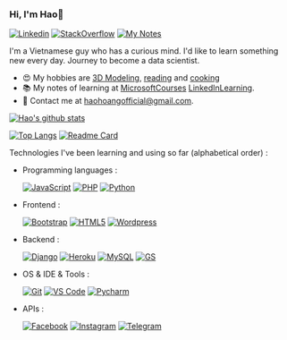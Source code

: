 ### Hi, I'm Hao👋
[![Linkedin](https://img.shields.io/badge/-LinkedIn-blue?style=flat&logo=Linkedin&logoColor=white&link=https://www.linkedin.com/in/haohoangofficial/)](https://www.linkedin.com/in/haohoangofficial/)
[![StackOverflow](https://aleen42.github.io/badges/src/stackoverflow.svg)](https://stackoverflow.com/users/9902858/hao-hoang)
[![My Notes](https://img.shields.io/badge/-My%20Notes-009e22?style=flat&logo=data:image/png;base64,iVBORw0KGgoAAAANSUhEUgAAAA4AAAARCAQAAABHwVUUAAAAxklEQVQYlYWROw6BQRSFp1LRW4BaqUCswAJsQYJoJDQsAI0VSIgIpUKjIgqxAIlGoSXexPNz+ecvMDi3uvnmzD0zVymFkwI9ui/Vo4JH4SDEhE9diSkCZMkzZ0Wblq6pwBspJdcGWUgzJEqDOk3S1DTES5IyGwbi37FmL0eqNnQToc+RMQkZkCVHnI4NXYQZcZZmz/ZZOy429JGhJIHepQP5ZeKn/jr1zJMZWmkPZmi9c/ktUNCAtNP625kZ/tqKeuQtmvd5B5bhnUU8EVlfAAAAAElFTkSuQmCC&link=https://github.com/haohoangofficial/MicrosoftCourses)](https://github.com/haohoangofficial/MicrosoftCourses)

I'm a Vietnamese guy who has a curious mind. I'd like to learn something new every day. Journey to become a data scientist.

- 😍 My hobbies are [3D Modeling](https://www.autodesk.com/), [reading]() and [cooking]()
- 📚 My notes of learning at [MicrosoftCourses](https://github.com/haohoangofficial/MicrosoftCourses) [LinkedInLearning](https://github.com/haohoangofficial/LinkedInLearning).
- 💌 Contact me at [haohoangofficial@gmail.com](mailto:haohoangofficial@gmail.com).

[![Hao's github stats](https://github-readme-stats.vercel.app/api?username=haohoangofficial&card_width=200)](https://github.com/haohoangofficial) 

[![Top Langs](https://github-readme-stats.vercel.app/api/top-langs/?username=haohoangofficial)](https://github.com/haohoangofficial)
[![Readme Card](https://github-readme-stats.vercel.app/api/pin/?username=anuraghazra&repo=COVID19DataAnalysis)](https://github.com/haohoangofficial)


Technologies I've been learning and using so far (alphabetical order) :

- Programming languages : <br />

    [![JavaScript](https://img.shields.io/badge/-JavaScript-eee?style=for-the-badge&logo=javascript&logoColor=DD9C25)](https://github.com/haohoangofficial/GoogleAppsScript) 
    [![PHP](http://img.shields.io/badge/-PHP-eee?style=for-the-badge&logo=php&logoColor=4951aa)](https://github.com/haohoangofficial/WooCommerceFeatures)
    [![Python](http://img.shields.io/badge/-Python-eee?style=for-the-badge&logo=python&logoColor=F7BD2F)](https://github.com/haohoangofficial/MicrosoftCoursesEbook)
- Frontend : <br />

    [![Bootstrap](http://img.shields.io/badge/-Bootstrap-eee?style=for-the-badge&logo=bootstrap&logoColor=563D7C)]()
    [![HTML5](http://img.shields.io/badge/-HTML5-eee?style=for-the-badge&logo=html5&logoColor=E34F26)]()
    [![Wordpress](http://img.shields.io/badge/-Wordpress-eee?style=for-the-badge&logo=wordpress&logoColor=21759B)]()
- Backend : <br />

    [![Django](https://img.shields.io/badge/Django-092E20?style=for-the-badge&logo=django&logoColor=white)]()
    [![Heroku](https://img.shields.io/badge/Heroku-430098?style=for-the-badge&logo=heroku&logoColor=white)]()
    [![MySQL](https://img.shields.io/badge/MySQL-00000F?style=for-the-badge&logo=mysql&logoColor=white)]()
    [![GS](https://img.shields.io/badge/Google-Apps%20Script-green?style=for-the-badge)](https://github.com/haohoangofficial/GoogleAppsScript)
- OS & IDE & Tools : <br />

    [![Git](http://img.shields.io/badge/-Git-eee?style=for-the-badge&logo=git&logoColor=F05032)]()
    [![VS Code](http://img.shields.io/badge/-VS%20Code-eee?style=for-the-badge&logo=visual-studio-code&logoColor=007ACC)]()
    [![Pycharm](https://img.shields.io/badge/pycharm-143?style=for-the-badge&logo=pycharm&logoColor=black&color=black&labelColor=green)]()
- APIs : <br />

    [![Facebook](https://img.shields.io/badge/Facebook-1877F2?style=for-the-badge&logo=facebook&logoColor=white)]()
    [![Instagram](https://img.shields.io/badge/Instagram-E4405F?style=for-the-badge&logo=instagram&logoColor=white)]()
    [![Telegram](https://img.shields.io/badge/Telegram-2CA5E0?style=for-the-badge&logo=telegram&logoColor=white)](https://github.com/haohoangofficial/TelegramGS)